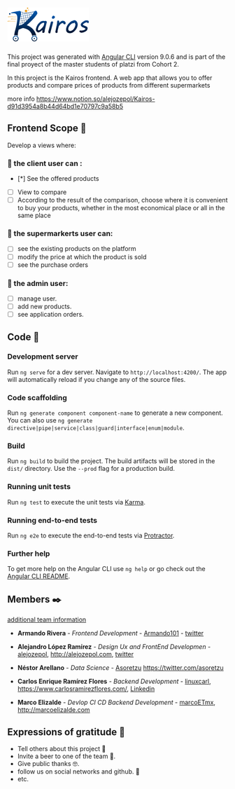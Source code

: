 # ![Logo](./src/assets/images/brand/LogoBlue.png)
This project was generated with [Angular CLI](https://github.com/angular/angular-cli) version 9.0.6 and is part of the final proyect of the master students of platzi from Cohort 2.

In this project is the Kairos frontend. A web app that allows you to offer products and compare prices of products from different supermarkets

more info https://www.notion.so/alejozepol/Kairos-d91d3954a8b44d64bd1e70797c9a58b5

## Frontend Scope 🚀

Develop a views where:

### 🛒 the client user can :
- [*] See the offered products
- [ ] View to compare
- [ ] According to the result of the comparison, choose where it is convenient to buy your products, whether in the most economical place or all in the same place

### 🏪 the supermarkerts user can:

- [ ]  see the existing products on the platform
- [ ]  modify the price at which the product is sold
- [ ] see the purchase orders

### 🔑 the admin user:

- [ ]  manage user.
- [ ] add new products.
- [ ]  see application orders.

## Code 🔧

### Development server

Run `ng serve` for a dev server. Navigate to `http://localhost:4200/`. The app will automatically reload if you change any of the source files.

### Code scaffolding

Run `ng generate component component-name` to generate a new component. You can also use `ng generate directive|pipe|service|class|guard|interface|enum|module`.

### Build

Run `ng build` to build the project. The build artifacts will be stored in the `dist/` directory. Use the `--prod` flag for a production build.

### Running unit tests

Run `ng test` to execute the unit tests via [Karma](https://karma-runner.github.io).

### Running end-to-end tests

Run `ng e2e` to execute the end-to-end tests via [Protractor](http://www.protractortest.org/).

### Further help

To get more help on the Angular CLI use `ng help` or go check out the [Angular CLI README](https://github.com/angular/angular-cli/blob/master/README.md).


## Members ✒️

[additional team information](https://www.notion.so/alejozepol/58ab874c496d4491ab96c4fb6fde2acb?v=aa0c9f4dfed2457680a9bd6cbec57b7f)

* **Armando Rivera** - *Frontend Development* - [Armando101](https://github.com/Armando101) - [twitter](https://twitter.com/ArmandoRN5)

* **Alejandro López Ramírez** - *Design Ux and FrontEnd Developmen* - [alejozepol](https://github.com/alejozepol),  http://alejozepol.com, [twitter](https://twitter.com/alejozepol)

* **Néstor Arellano** - *Data Science* - [Asoretzu](https://github.com/Asoretzu)
https://twitter.com/asoretzu

* **Carlos Enrique Ramírez Flores** - *Backend Development* - [linuxcarl](https://github.com/linuxcarl),  https://www.carlosramirezflores.com/, [Linkedin](https://www.linkedin.com/in/carlos-enrique-ram%C3%ADrez-flores-5a26475a/)

* **Marco Elizalde** - *Devlop CI CD Backend Development* - [marcoETmx](https://github.com/marcoETmx),  http://marcoelizalde.com

## Expressions of gratitude 🎁

* Tell others about this project 📢
* Invite a beer to one of the team 🍺.
* Give public thanks 🤓.
* follow us on social networks and github. 📌
* etc.
